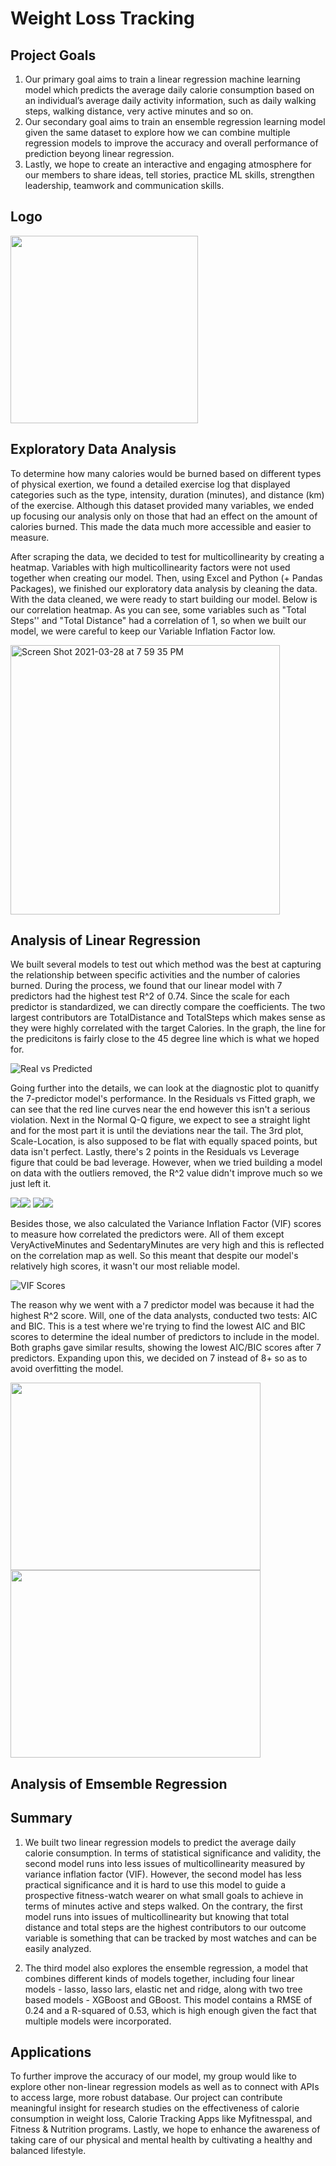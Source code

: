 # Weight Loss Tracking

## Project Goals
1. Our primary goal aims to train a linear regression machine learning model which predicts the average daily calorie consumption based on an individual’s average daily activity information, such as daily walking steps, walking distance, very active minutes and so on.
2. Our secondary goal aims to train an ensemble regression learning model given the same dataset to explore how we can combine multiple regression models to improve the accuracy and overall performance of prediction beyong linear regression.
3. Lastly, we hope to create an interactive and engaging atmosphere for our members to share ideas, tell stories, practice ML skills, strengthen leadership, teamwork and communication skills.


## Logo
<img src="./logo.jpg" width= "300" height = "300" >

## Exploratory Data Analysis

To determine how many calories would be burned based on different types of physical exertion, we found a detailed exercise log that displayed categories such as the type, intensity, duration (minutes), and distance (km) of the exercise. Although this dataset provided many variables, we ended up focusing our analysis only on those that had an effect on the amount of calories burned. This made the data much more accessible and easier to measure.

After scraping the data, we decided to test for multicollinearity by creating a heatmap. Variables with high multicollinearity factors were not used together when creating our model. Then, using Excel and Python (+ Pandas Packages), we finished our exploratory data analysis by cleaning the data. With the data cleaned, we were ready to start building our model. Below is our correlation heatmap. As you can see, some variables such as "Total Steps'' and "Total Distance" had a correlation of 1, so when we built our model, we were careful to keep our Variable Inflation Factor low.

<img width="431" alt="Screen Shot 2021-03-28 at 7 59 35 PM" src="https://user-images.githubusercontent.com/77707861/112781665-216b1e00-9000-11eb-96dd-954855476f33.png">

## Analysis of Linear Regression
We built several models to test out which method was the best at capturing the relationship between specific activities and the number of calories burned. During the process, we found that our linear model with 7 predictors had the highest test R^2 of 0.74. Since the scale for each predictor is standardized, we can directly compare the coefficients. The two largest contributors are TotalDistance and TotalSteps which makes sense as they were highly correlated with the target Calories. In the graph, the line for the predicitons is fairly close to the 45 degree line which is what we hoped for.

![Real vs Predicted](Visualizations/real_vs_predicted.PNG)

Going further into the details, we can look at the diagnostic plot to quanitfy the 7-predictor model's performance. In the Residuals vs Fitted graph, we can see that the red line curves near the end however this isn't a serious violation. Next in the Normal Q-Q figure, we expect to see a straight light and for the most part it is until the deviations near the tail. The 3rd plot, Scale-Location, is also supposed to be flat with equally spaced points, but data isn't perfect. Lastly, there's 2 points in the Residuals vs Leverage figure that could be bad leverage. However, when we tried building a model on data with the outliers removed, the R^2 value didn't improve much so we just left it.

<img src="./Visualizations/residual_vs_fitted.PNG"><img src="./Visualizations/normal_qq.PNG">
<img src="./Visualizations/scale-location.PNG"><img src="./Visualizations/residuals_vs_leverage.PNG">

Besides those, we also calculated the Variance Inflation Factor (VIF) scores to measure how correlated the predictors were. All of them except VeryActiveMinutes and SedentaryMinutes are very high and this is reflected on the correlation map as well. So this meant that despite our model's relatively high scores, it wasn't our most reliable model.

![VIF Scores](Visualizations/VIF.PNG)

The reason why we went with a 7 predictor model was because it had the highest R^2 score. Will, one of the data analysts, conducted two tests: AIC and BIC. This is a test where we're trying to find the lowest AIC and BIC scores to determine the ideal number of predictors to include in the model. Both graphs gave similar results, showing the lowest AIC/BIC scores after 7 predictors. Expanding upon this, we decided on 7 instead of 8+ so as to avoid overfitting the model. 

<img src="./Visualizations/AIC.png" width= "400" height = "300"><img src="./Visualizations/BIC.png" width= "400" height = "300">

## Analysis of Emsemble Regression 




## Summary 

1. We built two linear regression models to predict the average daily calorie consumption. In terms of statistical significance and validity, the second model runs into less issues of multicollinearity measured by variance inflation factor (VIF). However, the second model has less practical significance and it is hard to use this model to guide a prospective fitness-watch wearer on what small goals to achieve in terms of minutes active and steps walked. On the contrary, the first model runs into issues of multicollinearity but knowing that total distance and total steps are the highest contributors to our outcome variable is something that can be tracked by most watches and can be easily analyzed.

2. The third model also explores the ensemble regression, a model that combines different kinds of models together, including four linear models - lasso, lasso lars, elastic net and ridge, along with two tree based models - XGBoost and GBoost. This model contains a RMSE of 0.24 and a R-squared of 0.53, which is high enough given the fact that multiple models were incorporated. 

## Applications

To further improve the accuracy of our model, my group would like to explore other non-linear regression models as well as to connect with APIs to access large, more robust database. Our project can contribute meaningful insight for research studies on the effectiveness of calorie consumption in weight loss, Calorie Tracking Apps like Myfitnesspal, and Fitness & Nutrition programs. Lastly, we hope to enhance the awareness of taking care of our physical and mental health by cultivating a healthy and balanced lifestyle. 






